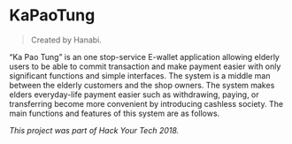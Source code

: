 # KaPaoTung

>Created by Hanabi.

“Ka Pao Tung” is an one stop-service E-wallet application 
allowing elderly users to be able to commit transaction and 
make payment easier with only significant functions and simple interfaces. 
The system is a middle man between the elderly customers and the shop owners. 
The system makes elders everyday-life payment easier such as withdrawing, paying, or transferring 
become more convenient by introducing cashless society. The main functions and features of this system are as follows.

*This project was part of Hack Your Tech 2018.*
